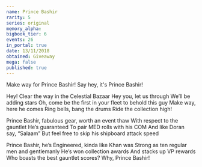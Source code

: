 ```yaml
---
name: Prince Bashir
rarity: 5
series: original
memory_alpha:
bigbook_tier: 6
events: 26
in_portal: true
date: 13/11/2018
obtained: Giveaway
mega: false
published: true
---
```


Make way for Prince Bashir!
Say hey, it's Prince Bashir!

Hey! Clear the way in the Celestial Bazaar
Hey you, let us through
We’ll be adding stars
Oh, come be the first in your fleet to behold this guy
Make way, here he comes
Ring bells, bang the drums
Ride the collection high!

Prince Bashir, fabulous gear, worth an event thaw
With respect to the gauntlet
He’s guaranteed
To pair MED rolls with his COM
And like Doran say, “Salaam”
But feel free to skip his shipboard attack speed

Prince Bashir, he’s Engineered, kinda like Khan was
Strong as ten regular men and gentlemanly
He’s won collection awards
And stacks up VP rewards
Who boasts the best gauntlet scores?
Why, Prince Bashir!
